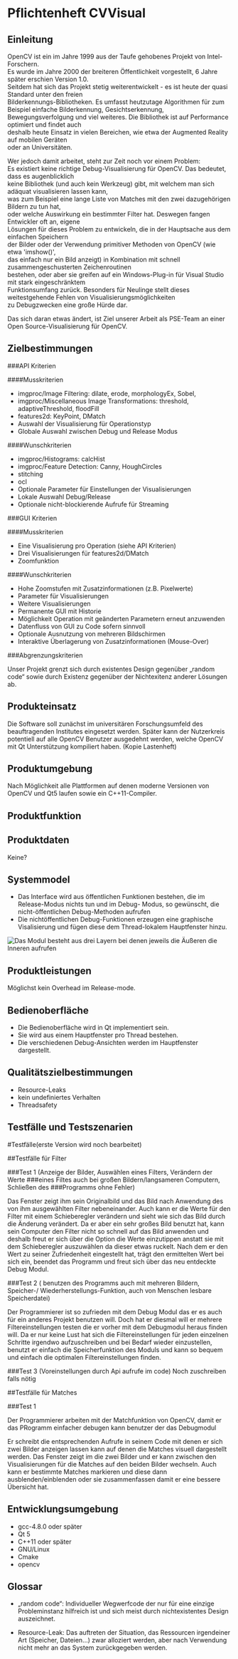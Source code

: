 ﻿Pflichtenheft CVVisual
======================

Einleitung
----------

OpenCV ist ein im Jahre 1999 aus der Taufe gehobenes Projekt von Intel-Forschern.  
Es wurde im Jahre 2000 der breiteren Öffentlichkeit vorgestellt, 6 Jahre später erschien Version 1.0.  
Seitdem hat sich das Projekt stetig weiterentwickelt - es ist heute der quasi Standard unter den freien   
Bilderkennungs-Bibliotheken.
Es umfasst heutzutage Algorithmen für zum Beispiel einfache Bilderkennung, Gesichtserkennung,  
Bewegungsverfolgung und viel weiteres. Die Bibliothek ist auf Performance optimiert und findet auch  
deshalb heute Einsatz in vielen Bereichen, wie etwa der Augmented Reality auf mobilen Geräten  
oder an Universitäten.  

Wer jedoch damit arbeitet, steht zur Zeit noch vor einem Problem:  
Es existiert keine richtige Debug-Visualisierung für OpenCV. Das bedeutet, dass es augenblicklich  
keine Bibliothek (und auch kein Werkzeug) gibt, mit welchem man sich adäquat visualisieren lassen kann,  
was zum Beispiel eine lange Liste von Matches mit den zwei dazugehörigen Bildern zu tun hat,  
oder welche Auswirkung ein bestimmter Filter hat. Deswegen fangen Entwickler oft an, eigene  
Lösungen für dieses Problem zu entwickeln, die in der Hauptsache aus dem einfachen Speichern  
der Bilder oder der Verwendung primitiver Methoden von OpenCV  (wie etwa 'imshow()',  
das einfach nur ein Bild anzeigt) in Kombination mit schnell zusammengeschusterten Zeichenroutinen  
bestehen, oder aber sie greifen auf ein Windows-Plug-in für Visual Studio mit stark eingeschränktem  
Funktionsumfang zurück.
Besonders für Neulinge stellt dieses weitestgehende Fehlen von Visualisierungsmöglichkeiten  
zu Debugzwecken eine große Hürde dar.  

Das sich daran etwas ändert, ist Ziel unserer Arbeit als PSE-Team an einer  
Open Source-Visualisierung für OpenCV.  

Zielbestimmungen
----------------

###API Kriterien

####Musskriterien

- imgproc/Image Filtering: dilate, erode, morphologyEx, Sobel,
- imgproc/Miscellaneous Image Transformations: threshold, adaptiveThreshold, floodFill
- features2d: KeyPoint, DMatch
- Auswahl der Visualisierung für Operationstyp
- Globale Auswahl zwischen Debug und Release Modus


####Wunschkriterien

- imgproc/Histograms: calcHist
- imgproc/Feature Detection: Canny, HoughCircles
- stitching
- ocl
- Optionale Parameter für Einstellungen der Visualisierungen
- Lokale Auswahl Debug/Release
- Optionale nicht-blockierende Aufrufe für Streaming


###GUI Kriterien

####Musskriterien

- Eine Visualisierung pro Operation (siehe API Kriterien)
- Drei Visualisierungen für features2d/DMatch
- Zoomfunktion

####Wunschkriterien

- Hohe Zoomstufen mit Zusatzinformationen (z.B. Pixelwerte)
- Parameter für Visualisierungen
- Weitere Visualisierungen
- Permanente GUI mit Historie
- Möglichkeit Operation mit geänderten Parametern erneut anzuwenden
- Datenfluss von GUI zu Code sofern sinnvoll
- Optionale Ausnutzung von mehreren Bildschirmen
- Interaktive Überlagerung von Zusatzinformationen (Mouse-Over)

###Abgrenzungskriterien

Unser Projekt grenzt sich durch existentes Design gegenüber „random code“ sowie durch Existenz gegenüber
der Nichtexitenz anderer Lösungen ab.


Produkteinsatz
--------------

Die Software soll zunächst im universitären Forschungsumfeld des beauftragenden Institutes eingesetzt
werden. Später kann der Nutzerkreis potentiell auf alle OpenCV Benutzer ausgedehnt werden, welche
OpenCV mit Qt Unterstützung kompiliert haben. (Kopie Lastenheft)


Produktumgebung
---------------

Nach Möglichkeit alle Plattformen auf denen moderne Versionen von OpenCV und Qt5 laufen sowie ein
C++11-Compiler.


Produktfunktion
---------------


Produktdaten
------------

Keine?

Systemmodel
-----------

* Das Interface wird aus öffentlichen Funktionen bestehen, die im Release-Modus nichts tun und im Debug-
	Modus, so gewünscht, die nicht-öffentlichen Debug-Methoden aufrufen
* Die nichtöffentlichen Debug-Funktionen erzeugen eine graphische Visalisierung und fügen diese dem 
	Thread-lokalem Hauptfenster hinzu.

![Das Modul besteht aus drei Layern bei denen jeweils die Äußeren die 
Inneren aufrufen](architektur_skizze.svg "Architekturskizze")


Produktleistungen
-----------------

Möglichst kein Overhead im Release-mode.

Bedienoberfläche
----------------

* Die Bedienoberfläche wird in Qt implementiert sein.
* Sie wird aus einem Hauptfenster pro Thread bestehen.
* Die verschiedenen Debug-Ansichten werden im Hauptfenster dargestellt.

Qualitätszielbestimmungen
-------------------------

* Resource-Leaks
* kein undefiniertes Verhalten
* Threadsafety

Testfälle und Testszenarien
---------------------------
#Testfälle(erste Version wird noch bearbeitet)

##Testfälle für Filter 

###Test 1 (Anzeige der Bilder, Auswählen eines Filters, Verändern der Werte
###eines Filtes auch bei großen Bildern/langsameren Computern, Schließen des
###Programms ohne Fehler)

Das Fenster zeigt ihm sein Originalbild und das Bild nach Anwendung des von
ihm ausgewählten Filter nebeneinander. Auch kann er die Werte für den Filter
mit einem Schieberegler verändern und sieht wie sich das Bild durch die
Änderung verändert. Da er aber ein sehr großes Bild benutzt hat, kann sein
Computer den Filter nicht so schnell auf das Bild anwenden und deshalb
freut er sich über  die Option die Werte einzutippen anstatt sie mit dem
Schieberegler auszuwählen da dieser etwas ruckelt. 
Nach dem er den Wert zu seiner Zufriedenheit eingestellt hat, trägt den
ermittelten Wert bei sich ein, beendet das Programm und freut sich über
das neu entdeckte Debug Modul.

###Test 2 ( benutzen des Programms auch mit mehreren Bildern, Speicher-/
Wiederherstellungs-Funktion, auch von Menschen lesbare Speicherdatei)

Der Programmierer ist so zufrieden mit dem Debug Modul das er es auch für
ein anderes Projekt benutzen will. Doch hat er diesmal will er mehrere
Filtereinstellungen testen die er vorher mit dem Debugmodul heraus finden
will. Da er nur keine Lust hat sich die Filtereinstellungen für jeden
einzelnen Schritte irgendwo aufzuschreiben und bei Bedarf wieder einzustellen,
benutzt er einfach die Speicherfunktion des Moduls und kann so bequem
und einfach die optimalen Filtereinstellungen finden.

###Test 3 (Voreinstellungen durch Api aufrufe im code)
 Noch zuschreiben falls nötig


##Testfälle für Matches

###Test 1

Der Programmierer arbeiten mit der Matchfunktion von OpenCV, damit er
das PRogramm einfacher debugen kann benutzer der das Debugmodul

Er schreibt die entsprechenden Aufrufe in seinem Code mit denen er sich
zwei Bilder anzeigen lassen kann auf denen die Matches visuell dargestellt werden. 
Das Fenster zeigt im die zwei Bilder und er kann zwischen den Visualisierungen
für die Matches auf den beiden Bilder wechseln.
Auch kann er bestimmte Matches markieren und diese dann ausblenden/einblenden
oder sie zusammenfassen damit er eine bessere Übersicht hat. 





Entwicklungsumgebung
--------------------

* gcc-4.8.0 oder später
* Qt 5
* C++11 oder später
* GNU/Linux
* Cmake
* opencv

Glossar
-------

* „random code“: Individueller Wegwerfcode der nur für eine einzige Probleminstanz hilfreich ist und
	sich meist durch nichtexistentes Design auszeichnet.

* Resource-Leak: Das auftreten der Situation, das Ressourcen irgendeiner Art (Speicher, Dateien...) zwar
	alloziert werden, aber nach Verwendung nicht mehr an das System zurückgegeben werden.
